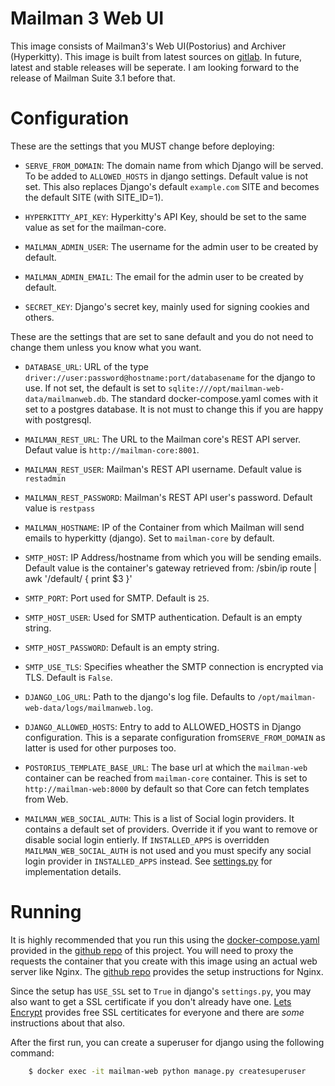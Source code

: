 Mailman 3 Web UI
================

This image consists of Mailman3's Web UI(Postorius) and Archiver
(Hyperkitty). This image is built from latest sources on [gitlab][1]. In future,
latest and stable releases will be seperate. I am looking forward to the release
of Mailman Suite 3.1 before that.

Configuration
=============

These are the settings that you MUST change before deploying:

- `SERVE_FROM_DOMAIN`: The domain name from which Django will be served. To be
  added to `ALLOWED_HOSTS` in django settings. Default value is not set. This
  also replaces Django's default `example.com` SITE and becomes the default SITE
  (with SITE_ID=1).

- `HYPERKITTY_API_KEY`: Hyperkitty's API Key, should be set to the same value as
  set for the mailman-core.

- `MAILMAN_ADMIN_USER`: The username for the admin user to be created by default.

- `MAILMAN_ADMIN_EMAIL`: The email for the admin user to be created by default.

- `SECRET_KEY`: Django's secret key, mainly used for signing cookies and others.

These are the settings that are set to sane default and you do not need to
change them unless you know what you want.

- `DATABASE_URL`: URL of the type
  `driver://user:password@hostname:port/databasename` for the django to use. If
  not set, the default is set to
  `sqlite:///opt/mailman-web-data/mailmanweb.db`. The standard
  docker-compose.yaml comes with it set to a postgres database. It is not must
  to change this if you are happy with postgresql.

- `MAILMAN_REST_URL`: The URL to the Mailman core's REST API server.  Defaut
  value is `http://mailman-core:8001`.

- `MAILMAN_REST_USER`: Mailman's REST API username. Default value is `restadmin`

- `MAILMAN_REST_PASSWORD`: Mailman's REST API user's password. Default value is
  `restpass`

- `MAILMAN_HOSTNAME`: IP of the Container from which Mailman will send emails to
  hyperkitty (django). Set to `mailman-core` by default.

- `SMTP_HOST`: IP Address/hostname from which you will be sending
  emails. Default value is the container's gateway retrieved from:
    /sbin/ip route | awk '/default/ { print $3 }'

- `SMTP_PORT`: Port used for SMTP. Default is `25`.

- `SMTP_HOST_USER`: Used for SMTP authentication. Default is an empty string.

- `SMTP_HOST_PASSWORD`: Default is an empty string.

- `SMTP_USE_TLS`: Specifies wheather the SMTP connection is encrypted
  via TLS. Default is `False`.

- `DJANGO_LOG_URL`: Path to the django's log file. Defaults to
  `/opt/mailman-web-data/logs/mailmanweb.log`.

- `DJANGO_ALLOWED_HOSTS`: Entry to add to ALLOWED_HOSTS in Django
  configuration. This is a separate configuration from`SERVE_FROM_DOMAIN` as
  latter is used for other purposes too.

- `POSTORIUS_TEMPLATE_BASE_URL`: The base url at which the `mailman-web`
  container can be reached from `mailman-core` container. This is set to
  `http://mailman-web:8000` by default so that Core can fetch templates from
  Web.

- `MAILMAN_WEB_SOCIAL_AUTH`: This is a list of Social login providers.
  It contains a default set of providers. Override it if you want to remove
  or disable social login entierly.
  If `INSTALLED_APPS` is overridden `MAILMAN_WEB_SOCIAL_AUTH` is not used and
  you must specify any social login provider in `INSTALLED_APPS` instead.
  See [settings.py][1] for implementation details.

[1]: https://github.com/maxking/docker-mailman/blob/master/web/mailman-web/settings.py

Running
=======

It is highly recommended that you run this using the [docker-compose.yaml][2]
provided in the [github repo][3] of this project. You will need to proxy the
requests the container that you create with this image using an actual web
server like Nginx. The [github repo][3] provides the setup instructions for
Nginx.

Since the setup has `USE_SSL` set to `True` in django's `settings.py`, you may
also want to get a SSL certificate if you don't already have one. [Lets
Encrypt][4] provides free SSL certiticates for everyone and there are _some_
instructions about that also.

After the first run, you can create a superuser for django using the following
command:

```bash
    $ docker exec -it mailman-web python manage.py createsuperuser
```

[1]: https://gitlab.com/mailman
[3]: https://github.com/maxking/docker-mailman/
[2]: https://github.com/maxking/docker-mailman/blob/master/docker-compose.yaml
[4]: https://letsencrypt.org
